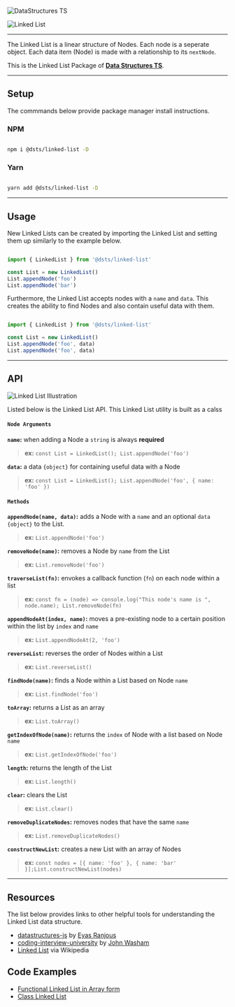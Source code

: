 ![DataStructures TS](https://jeffry.in/assets/datastructures-ts/datastructures-ts.svg)

![Linked List](https://jeffry.in/assets/datastructures-ts/linked-list.svg)

----

The Linked List is a linear structure of Nodes. Each node is a seperate object.
Each data item (Node) is made with a relationship to its `nextNode`.

This is the Linked List Package of [**Data Structures TS**](https://github.com/yowainwright/datastructures-ts).

----

## Setup

The commmands below provide package manager install instructions. 

### NPM

```sh

npm i @dsts/linked-list -D

```

### Yarn

```sh

yarn add @dsts/linked-list -D

```

----

## Usage

New Linked Lists can be created by importing the Linked List and setting them up similarly to the example below.

```javascript

import { LinkedList } from '@dsts/linked-list'

const List = new LinkedList()
List.appendNode('foo')
List.appendNode('bar')

```

Furthermore, the Linked List accepts nodes with a `name` and `data`. This creates the ability to find Nodes and also contain useful data with them.

```javascript

import { LinkedList } from '@dsts/linked-list'

const List = new LinkedList()
List.appendNode('foo', data)
List.appendNode('foo', data)

```

----

## API

![Linked List Illustration](https://jeffry.in/assets/datastructures-ts/linked-list-il.svg)

Listed below is the Linked List API. This Linked List utility is built as a calss

#### `Node Arguments`

**`name`:** when adding a Node a `string` is always **required**
> **ex:** `const List = LinkedList(); List.appendNode('foo')`

**`data`:** a data `{object}` for containing useful data with a Node
> **ex:** `const List = LinkedList(); List.appendNode('foo', { name: 'foo' })`


#### `Methods`

**`appendNode(name, data)`:** adds a Node with a `name` and an optional `data` `{object}` to the List.
> **ex:** `List.appendNode('foo')`

**`removeNode(name)`:** removes a Node by `name` from the List
> **ex:** `List.removeNode('foo')`

**`traverseList(fn)`:** envokes a callback function (`fn`) on each node within a list
> **ex:** `const fn = (node) => console.log("This node's name is ", node.name); List.removeNode(fn)`

**`appendNodeAt(index, name)`:** moves a pre-existing node to a certain position within the list by `index` and `name`
> **ex:** `List.appendNodeAt(2, 'foo')`

**`reverseList`:** reverses the order of Nodes within a List
> **ex:** `List.reverseList()`

**`findNode(name)`:** finds a Node within a List based on Node `name`
> **ex:** `List.findNode('foo')`

**`toArray`:** returns a List as an array
> **ex:** `List.toArray()`

**`getIndexOfNode(name)`:** returns the `index` of Node with a list based on Node `name`
> **ex:** `List.getIndexOfNode('foo')`

**`length`:** returns the length of the List
> **ex:** `List.length()`

**`clear`:** clears the List
> **ex:** `List.clear()`

**`removeDuplicateNodes`:** removes nodes that have the same `name`
> **ex:** `List.removeDuplicateNodes()`

**`constructNewList`:** creates a new List with an array of Nodes
> **ex:** `const nodes = [{ name: 'foo' }, { name: 'bar' }];List.constructNewList(nodes)`

----

## Resources

The list below provides links to other helpful tools for understanding the Linked List data structure.

- [datastructures-js](https://github.com/datastructures-js/linked-list) by [Eyas Ranjous](https://github.com/eyas-ranjous)
- [coding-interview-university](https://github.com/jwasham/coding-interview-university#linked-lists) by [John Washam](https://github.com/jwasham)
- [Linked List](https://en.wikipedia.org/wiki/Linked_list) via Wikipedia

## Code Examples

- [Functional Linked List in Array form](https://codepen.io/yowainwright/pen/eYmqeWo)
- [Class Linked List](https://codepen.io/yowainwright/pen/gObVeGG)
